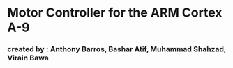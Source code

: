 # Motor Controller for the ARM Cortex A-9

### created by : Anthony Barros, Bashar Atif, Muhammad Shahzad, Virain Bawa